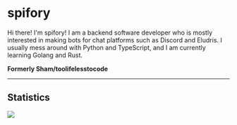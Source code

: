 # spifory

Hi there! I'm spifory! I am a backend software developer who is mostly interested in making bots for chat platforms such as Discord and Eludris. I usually mess around with Python and TypeScript, and I am currently learning Golang and Rust.

**Formerly Sham/toolifelesstocode**

------------
## Statistics

![](https://github-readme-stats.vercel.app/api?username=toolifelesstocode&count_private=true&theme=midnight-purple&show_icons=true&hide_border=true)
